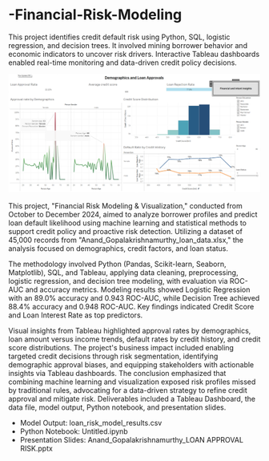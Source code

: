 # -Financial-Risk-Modeling

This project identifies credit default risk using Python, SQL, logistic regression, and decision trees. It involved mining borrower behavior and economic indicators to uncover risk drivers. Interactive Tableau dashboards enabled real-time monitoring and data-driven credit policy decisions.

![image alt](https://github.com/AnandGKM/-Financial-Risk-Modeling/blob/2e6a2a1333948780caafdd1022c39098b4e657fd/Credit%20Analysis.png)

This project, "Financial Risk Modeling & Visualization," conducted from October to December 2024, aimed to analyze borrower profiles and predict loan default likelihood using machine learning and statistical methods to support credit policy and proactive risk detection. Utilizing a dataset of 45,000 records from "Anand_Gopalakrishnamurthy_loan_data.xlsx," the analysis focused on demographics, credit factors, and loan status.

The methodology involved Python (Pandas, Scikit-learn, Seaborn, Matplotlib), SQL, and Tableau, applying data cleaning, preprocessing, logistic regression, and decision tree modeling, with evaluation via ROC-AUC and accuracy metrics. Modeling results showed Logistic Regression with an 89.0% accuracy and 0.943 ROC-AUC, while Decision Tree achieved 88.4% accuracy and 0.948 ROC-AUC. Key findings indicated Credit Score and Loan Interest Rate as top predictors.

Visual insights from Tableau highlighted approval rates by demographics, loan amount versus income trends, default rates by credit history, and credit score distributions. The project's business impact included enabling targeted credit decisions through risk segmentation, identifying demographic approval biases, and equipping stakeholders with actionable insights via Tableau dashboards. The conclusion emphasized that combining machine learning and visualization exposed risk profiles missed by traditional rules, advocating for a data-driven strategy to refine credit approval and mitigate risk. Deliverables included a Tableau Dashboard, the data file, model output, Python notebook, and presentation slides.

- Model Output: loan_risk_model_results.csv
- Python Notebook: Untitled.ipynb
- Presentation Slides: Anand_Gopalakrishnamurthy_LOAN APPROVAL RISK.pptx


